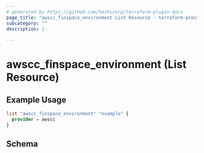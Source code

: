 ```yaml
---
# generated by https://github.com/hashicorp/terraform-plugin-docs
page_title: "awscc_finspace_environment List Resource - terraform-provider-awscc"
subcategory: ""
description: |-
  
---
```


# awscc_finspace_environment (List Resource)



## Example Usage

```terraform
list "awscc_finspace_environment" "example" {
  provider = awscc
}
```

<!-- schema generated by tfplugindocs -->
## Schema
